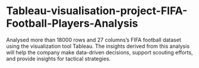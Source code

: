 # Tableau-visualisation-project-FIFA-Football-Players-Analysis
Analysed more than 18000 rows and 27 columns’s FIFA football dataset using the visualization tool Tableau. The insights derived from this analysis will help the company make data-driven decisions, support scouting efforts, and provide insights for tactical strategies.
